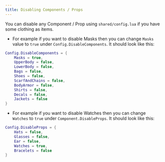 ```yaml
---
title: Disabling Components / Props
---
```


You can disable any Component / Prop using `shared/config.lua` if you have some clothing as items.

- For example if you want to disable Masks then you can change `Masks` value to `true` under `Config.DisableComponents`. It should look like this:

```lua title="shared/config.lua"
Config.DisableComponents = {
    Masks = true,
    UpperBody = false,
    LowerBody = false,
    Bags = false,
    Shoes = false,
    ScarfAndChains = false,
    BodyArmor = false,
    Shirts = false,
    Decals = false,
    Jackets = false
}
```

- For example if you want to disable Watches then you can change `Watches` to `true` under `Component.DisableProps`. It should look like this:

``` lua title="shared/config.lua"
Config.DisableProps = {
    Hats = false,
    Glasses = false,
    Ear = false,
    Watches = true,
    Bracelets = false
}
```
